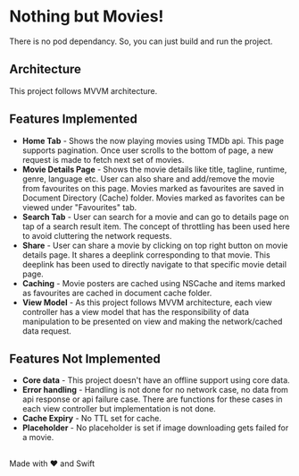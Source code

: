 # Nothing but Movies!

There is no pod dependancy. So, you can just build and run the project.


## Architecture

This project follows MVVM architecture.

## Features Implemented

 - **Home Tab** - Shows the now playing movies using TMDb api. This page supports pagination. Once user scrolls to the bottom of page, a new request is made to fetch next set of movies.
 - **Movie Details Page** - Shows the movie details like title, tagline, runtime, genre, language etc. User can also share and add/remove the movie from favourites on this page. Movies marked as favourites are saved in Document Directory (Cache) folder. Movies marked as favorites can be viewed under "Favourites" tab.
 -   **Search Tab** - User can search for a movie and can go to details page on tap of a search result item. The concept of throttling has been used here to avoid cluttering the network requests.
 - **Share** - User can share a movie by clicking on top right button on movie details page. It shares a deeplink corresponding to that movie. This deeplink has been used to directly navigate to that specific movie detail page.
 - **Caching** - Movie posters are cached using NSCache and items marked as favourites are cached in document cache folder.
 - **View Model** - As this project follows MVVM architecture, each view controller has a view model that has the responsibility of data manipulation to be presented on view and making the network/cached data request.

## Features Not Implemented

 - **Core data** - This project doesn't have an offline support using core data.
 - **Error handling** - Handling is not done for no network case, no data from api response or api failure case. There are functions for these cases in each view controller but implementation is not done.
 - **Cache Expiry** - No TTL set for cache.
 - **Placeholder** - No placeholder is set if image downloading gets failed for a movie.

## 

Made with ❤️ and Swift 
